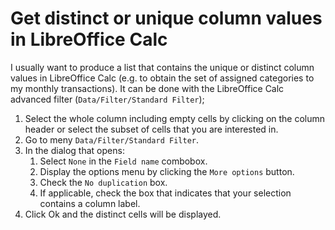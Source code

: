 # Get distinct or unique column values in LibreOffice Calc

I usually want to produce a list that contains the unique or distinct column values in LibreOffice Calc (e.g. to obtain the set of assigned categories to my monthly transactions). It can be done with the LibreOffice Calc advanced filter (`Data/Filter/Standard Filter`);
1. Select the whole column including empty cells by clicking on the column header or select the subset of cells that you are interested in.
2. Go to meny `Data/Filter/Standard Filter`.
3. In the dialog that opens: 
    1. Select `None` in the `Field name` combobox.
    2. Display the options menu by clicking the `More options` button.
    3. Check the `No duplication` box.
    4. If applicable, check the box that indicates that your selection contains a column label.
4. Click Ok and the distinct cells will be displayed.
